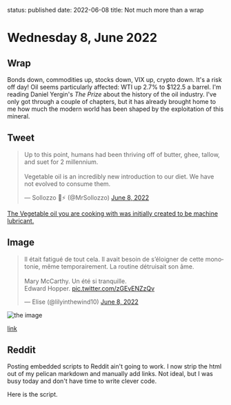 status: published
date: 2022-06-08
title: Not much more than a wrap

# Wednesday  8, June 2022

## Wrap

Bonds down, commodities up, stocks down, VIX up, crypto down. It's a risk off day!
Oil seems particularly affected: WTI up 2.7% to $122.5 a barrel. 
I'm reading Daniel Yergin's _The Prize_ about the history of the oil industry. 
I've only got through a couple of chapters, but it has already brought home to me how much the modern world has been shaped by the exploitation of this mineral.

## Tweet

<blockquote class="twitter-tweet"><p lang="en" dir="ltr">Up to this point, humans had been thriving off of butter, ghee, tallow, and suet for 2 millennium. <br><br>Vegetable oil is an incredibly new introduction to our diet. We have not evolved to consume them.</p>&mdash; Sollozzo 🥩⚡️ (@MrSollozzo) <a href="https://twitter.com/MrSollozzo/status/1534505634699218944?ref_src=twsrc%5Etfw">June 8, 2022</a></blockquote> <script async src="https://platform.twitter.com/widgets.js" charset="utf-8"></script> 

[The Vegetable oil you are cooking with was  initially created to be machine lubricant. ](https://twitter.com/MrSollozzo/status/1534505634699218944?ref_src=twsrc%5Etfw%7Ctwcamp%5Etweetembed%7Ctwterm%5E1534505634699218944%7Ctwgr%5E%7Ctwcon%5Es1_c10&ref_url=https%3A%2F%2Fpublish.twitter.com%2F%3Fquery%3Dhttps3A2F2Ftwitter.com2FMrSollozzo2Fstatus2F1534505634699218944widget%3DTweet)

## Image

<blockquote class="twitter-tweet"><p lang="fr" dir="ltr">Il était fatigué de tout cela. Il avait besoin de s’éloigner de cette monotonie, même temporairement. La routine détruisait son âme.<br><br>Mary McCarthy. Un été si tranquille.<br>Edward Hopper. <a href="https://t.co/zGEvENZzQv">pic.twitter.com/zGEvENZzQv</a></p>&mdash; Elise (@lilyinthewind10) <a href="https://twitter.com/lilyinthewind10/status/1534575078570074112?ref_src=twsrc%5Etfw">June 8, 2022</a></blockquote> <script async src="https://platform.twitter.com/widgets.js" charset="utf-8"></script> 

![the image](https://pbs.twimg.com/media/FUvn5hnWIAATF_x?format=jpg&name=small)

[link](https://twitter.com/lilyinthewind10/status/1534575078570074112?ref_src=twsrc%5Etfw%7Ctwcamp%5Etweetembed%7Ctwterm%5E1534575078570074112%7Ctwgr%5E%7Ctwcon%5Es1_c10&ref_url=https%3A%2F%2Fpublish.twitter.com%2F%3Fquery%3Dhttps3A2F2Ftwitter.com2Flilyinthewind102Fstatus2F1534575078570074112widget%3DTweet)


## Reddit

Posting embedded scripts to Reddit ain't going to work. 
I now strip the html out of my pelican markdown and manually add links.
Not ideal, but I was busy today and don't have time to write clever code.

Here is the script.
<script src="https://gist.github.com/stevehemingway/ebc1b6b086ed236a59e6708d703093b0.js"></script>